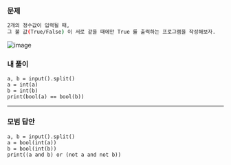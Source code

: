 ### 문제 
```sh
2개의 정수값이 입력될 때,
그 불 값(True/False) 이 서로 같을 때에만 True 를 출력하는 프로그램을 작성해보자.
```

![image](https://user-images.githubusercontent.com/58898466/148893913-70639250-e5e5-4893-a79e-dc85a544262b.png)


### 내 풀이
~~~
a, b = input().split()
a = int(a)
b = int(b)
print(bool(a) == bool(b))
~~~

***
### 모범 답안
~~~
a, b = input().split()
a = bool(int(a))
b = bool(int(b))
print((a and b) or (not a and not b))
~~~ 

